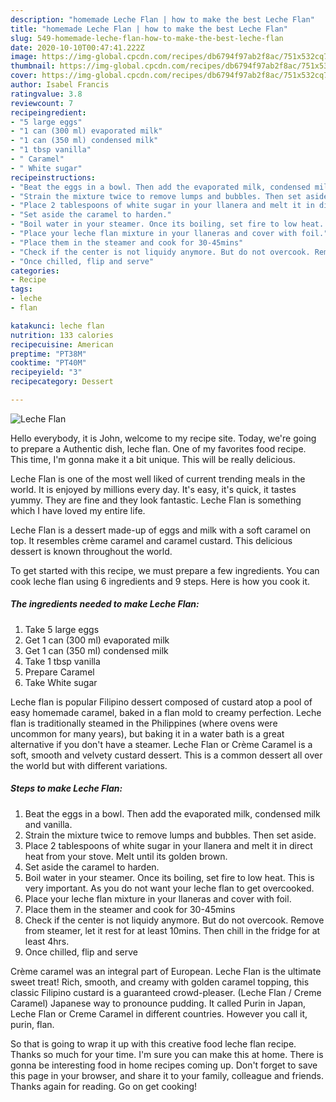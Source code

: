 ```yaml
---
description: "homemade Leche Flan | how to make the best Leche Flan"
title: "homemade Leche Flan | how to make the best Leche Flan"
slug: 549-homemade-leche-flan-how-to-make-the-best-leche-flan
date: 2020-10-10T00:47:41.222Z
image: https://img-global.cpcdn.com/recipes/db6794f97ab2f8ac/751x532cq70/leche-flan-recipe-main-photo.jpg
thumbnail: https://img-global.cpcdn.com/recipes/db6794f97ab2f8ac/751x532cq70/leche-flan-recipe-main-photo.jpg
cover: https://img-global.cpcdn.com/recipes/db6794f97ab2f8ac/751x532cq70/leche-flan-recipe-main-photo.jpg
author: Isabel Francis
ratingvalue: 3.8
reviewcount: 7
recipeingredient:
- "5 large eggs"
- "1 can (300 ml) evaporated milk"
- "1 can (350 ml) condensed milk"
- "1 tbsp vanilla"
- " Caramel"
- " White sugar"
recipeinstructions:
- "Beat the eggs in a bowl. Then add the evaporated milk, condensed milk and vanilla."
- "Strain the mixture twice to remove lumps and bubbles. Then set aside."
- "Place 2 tablespoons of white sugar in your llanera and melt it in direct heat from your stove. Melt until its golden brown."
- "Set aside the caramel to harden."
- "Boil water in your steamer. Once its boiling, set fire to low heat. This is very important. As you do not want your leche flan to get overcooked."
- "Place your leche flan mixture in your llaneras and cover with foil."
- "Place them in the steamer and cook for 30-45mins"
- "Check if the center is not liquidy anymore. But do not overcook. Remove from steamer, let it rest for at least 10mins. Then chill in the fridge for at least 4hrs."
- "Once chilled, flip and serve"
categories:
- Recipe
tags:
- leche
- flan

katakunci: leche flan 
nutrition: 133 calories
recipecuisine: American
preptime: "PT38M"
cooktime: "PT40M"
recipeyield: "3"
recipecategory: Dessert

---
```



![Leche Flan](https://img-global.cpcdn.com/recipes/db6794f97ab2f8ac/751x532cq70/leche-flan-recipe-main-photo.jpg)

Hello everybody, it is John, welcome to my recipe site. Today, we're going to prepare a Authentic dish, leche flan. One of my favorites food recipe. This time, I'm gonna make it a bit unique. This will be really delicious.

Leche Flan is one of the most well liked of current trending meals in the world. It is enjoyed by millions every day. It's easy, it's quick, it tastes yummy. They are fine and they look fantastic. Leche Flan is something which I have loved my entire life.

Leche Flan is a dessert made-up of eggs and milk with a soft caramel on top. It resembles crème caramel and caramel custard. This delicious dessert is known throughout the world.


To get started with this recipe, we must prepare a few ingredients. You can cook leche flan using 6 ingredients and 9 steps. Here is how you cook it.

<!--inarticleads1-->

##### The ingredients needed to make Leche Flan:

1. Take 5 large eggs
1. Get 1 can (300 ml) evaporated milk
1. Get 1 can (350 ml) condensed milk
1. Take 1 tbsp vanilla
1. Prepare  Caramel
1. Take  White sugar


Leche flan is popular Filipino dessert composed of custard atop a pool of easy homemade caramel, baked in a flan mold to creamy perfection. Leche flan is traditionally steamed in the Philippines (where ovens were uncommon for many years), but baking it in a water bath is a great alternative if you don&#39;t have a steamer. Leche Flan or Crème Caramel is a soft, smooth and velvety custard dessert. This is a common dessert all over the world but with different variations. 

<!--inarticleads2-->

##### Steps to make Leche Flan:

1. Beat the eggs in a bowl. Then add the evaporated milk, condensed milk and vanilla.
1. Strain the mixture twice to remove lumps and bubbles. Then set aside.
1. Place 2 tablespoons of white sugar in your llanera and melt it in direct heat from your stove. Melt until its golden brown.
1. Set aside the caramel to harden.
1. Boil water in your steamer. Once its boiling, set fire to low heat. This is very important. As you do not want your leche flan to get overcooked.
1. Place your leche flan mixture in your llaneras and cover with foil.
1. Place them in the steamer and cook for 30-45mins
1. Check if the center is not liquidy anymore. But do not overcook. Remove from steamer, let it rest for at least 10mins. Then chill in the fridge for at least 4hrs.
1. Once chilled, flip and serve


Crème caramel was an integral part of European. Leche Flan is the ultimate sweet treat! Rich, smooth, and creamy with golden caramel topping, this classic Filipino custard is a guaranteed crowd-pleaser. (Leche Flan / Creme Caramel) Japanese way to pronounce pudding. It called Purin in Japan, Leche Flan or Creme Caramel in different countries. However you call it, purin, flan. 

So that is going to wrap it up with this creative food leche flan recipe. Thanks so much for your time. I'm sure you can make this at home. There is gonna be interesting food in home recipes coming up. Don't forget to save this page in your browser, and share it to your family, colleague and friends. Thanks again for reading. Go on get cooking!

